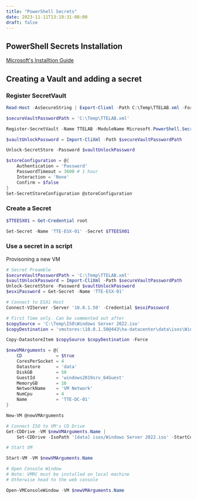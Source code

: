 ```yaml
---
title: "PowerShell Secrets"
date: 2023-11-11T13:19:31-08:00
draft: false
---
```


## PowerShell Secrets Installation

[Microsoft's Installtion Guide](https://learn.microsoft.com/en-us/powershell/utility-modules/secretmanagement/get-started/using-secretstore?view=ps-modules)


## Creating a Vault and adding a secret

### Register SecretVault

```powershell
Read-Host -AsSecureString | Export-Clixml -Path C:\Temp\TTELAB.xml -Force

$secureVaultPasswordPath = 'C:\Temp\TTELAB.xml'

Register-SecretVault -Name TTELAB -ModuleName Microsoft.PowerShell.SecretStore -DefaultVault

$vaultUnlockPassword = Import-CliXml -Path $secureVaultPasswordPath

Unlock-SecretStore -Password $vaultUnlockPassword

$storeConfiguration = @{
    Authentication = 'Password'
    PasswordTimeout = 3600 # 1 hour
    Interaction = 'None'
    Confirm = $false
}
Set-SecretStoreConfiguration @storeConfiguration

```

<!-- more -->

### Create a Secret

```powershell
$TTEESX01 = Get-Credential root

Set-Secret -Name 'TTE-ESX-01' -Secret $TTEESX01
```

### Use a secret in a script

Provisoning a new VM

```powershell
# Secret Preamble
$secureVaultPasswordPath = 'C:\Temp\TTELAB.xml'
$vaultUnlockPassword = Import-CliXml -Path $secureVaultPasswordPath
Unlock-SecretStore -Password $vaultUnlockPassword
$esxiPassword = Get-Secret -Name 'TTE-ESX-01'

# Connect to ESXi Host
Connect-VIServer -Server '10.0.1.50' -Credential $esxiPassword

# First Time only. Can be commented out after
$copySource = 'C:\Temp\ISO\Windows Server 2022.iso'
$copyDestination = 'vmstores:\10.0.1.50@443\ha-datacenter\data\isos\Windows Server 2022.iso'

Copy-DatastoreItem $copySource $copyDestination -Force

$newVMArguments = @{
    CD             = $true
    CoresPerSocket = 4  
    Datastore      = 'data'
    DiskGB         = 50
    GuestId        = 'windows2019srv_64Guest'
    MemoryGB       = 16
    NetworkName    = 'VM Network'
    NumCpu         = 4
    Name           = 'TTE-DC-01'
}

New-VM @newVMArguments

# Connect ISO to VM's CD Drive
Get-CDDrive -VM $newVMArguments.Name | 
    Set-CDDrive -IsoPath '[data] isos/Windows Server 2022.iso' -StartConnected $true

# Start VM

Start-VM -VM $newVMArguments.Name

# Open Console Window
# Note: VMRC must be installed on local machine
# Otherwise head to the web console

Open-VMConsoleWindow -VM $newVMArguments.Name
```
